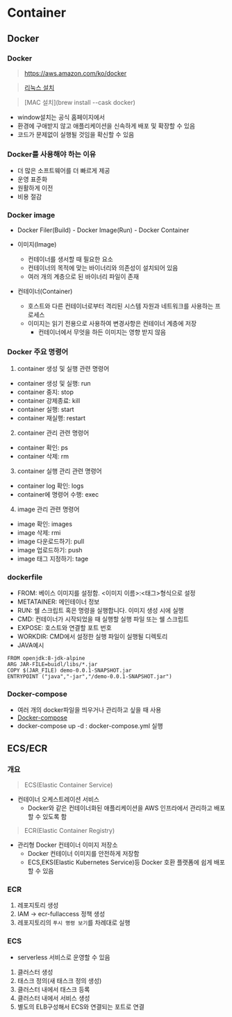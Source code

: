 # Container
## Docker
### Docker

> https://aws.amazon.com/ko/docker

> [리눅스 설치](https://docs.docker.com/engine.install/ubuntu)

> [MAC 설치](brew install --cask docker)


- window설치는 공식 홈페이지에서
- 환경에 구애받지 않고 애플리케이션을 신속하게 배포 및 확장할 수 있음 
- 코드가 문제없이 실행될 것임을 확신할 수 있음 

### Docker를 사용해야 하는 이유
- 더 많은 소프트웨어를 더 빠르게 제공
- 운영 표준화
- 원활하게 이전
- 비용 절감

### Docker image 
- Docker Filer(Build) - Docker Image(Run) - Docker Container
- 이미지(Image)
    + 컨테이너를 생서할 때 필요한 요소
    + 컨테이너의 목적에 맞는 바이너리와 의존성이 설치되어 있음
    + 여러 개의 계층으로 된 바이너리 파일이 존재

- 컨테이너(Container)
    + 호스트와 다른 컨테이너로부터 격리된 시스템 자원과 네트워크를 사용하는 프로세스
    + 이미지는 읽기 전용으로 사용하여 변경사항은 컨테이너 계층에 저장
        - 컨테이너에서 무엇을 하든 이미지는 영향 받지 않음 

### Docker 주요 명령어
1. container 생성 및 실행 관련 명령어
- container 생성 및 실행: run
- container 중지: stop
- container 강제종료: kill
- container 실행: start
- container 재실행: restart

2. container 관리 관련 명령어
- container 확인: ps
- container 삭제: rm

3. container 실행 관리 관련 명령어
- container log 확인: logs
- container에 명령어 수행: exec

4. image 관리 관련 명령어
- image 확인: images
- image 삭제: rmi
- image 다운로드하기: pull
- image 업로드하기: push
- image 태그 지정하기: tage

### dockerfile
- FROM: 베이스 이미지를 설정함. <이미지 이름>:<태그>형식으로 설정
- METATAINER: 메인테이너 정보
- RUN: 쉘 스크립트 혹은 명령을 실행합니다. 이미지 생성 시에 실행
- CMD: 컨테이너가 시작되었을 때 실행할 실행 파일 또는 쉘 스크립트
- EXPOSE: 호스트와 연결할 포트 번호
- WORKDIR: CMD에서 설정한 실행 파일이 실행될 디렉토리
- JAVA예시
```docker
FROM openjdk:8-jdk-alpine
ARG JAR-FILE=buidl/libs/*.jar
COPY $(JAR_FILE) demo-0.0.1-SNAPSHOT.jar
ENTRYPOINT ("java","-jar","/demo-0.0.1-SNAPSHOT.jar")
```

### Docker-compose
- 여러 개의 docker파일을 띄우거나 관리하고 싶을 때 사용
- [Docker-compose](https://learn.microsoft.com/ko-kr/visualstudio/docker/tutorials/tutorial-multi-container-app-mysql)
- docker-compose up -d : docker-compose.yml 실행

## ECS/ECR
### 개요

> ECS(Elastic Container Service)

- 컨테이너 오케스트레이션 서비스
    + Docker와 같은 컨테이너화된 애플리케이션을 AWS 인프라에서 관리하고 배포할 수 있도록 함

> ECR(Elastic Container Registry)

- 관리형 Docker 컨테이너 이미지 저장소
    + Docker 컨테이너 이미지를 안전하게 저장함
    - ECS,EKS(Elastic Kubernetes Service)등 Docker 호환 플랫폼에 쉽게 배포할 수 있음

### ECR 
1. 레포지토리 생성
2. IAM -> ecr-fullaccess 정책 생성
3. 레포지토리의 `푸시 명령 보기`를 차례대로 실행 

### ECS 
- serverless 서비스로 운영할 수 있음 
1. 클러스터 생성
2. 태스크 정의(새 태스크 정의 생성)
3. 클러스터 내에서 태스크 등록
4. 클러스터 내에서 서비스 생성
5. 별도의 ELB구성해서 ECS와 연결되는 포트로 연결 